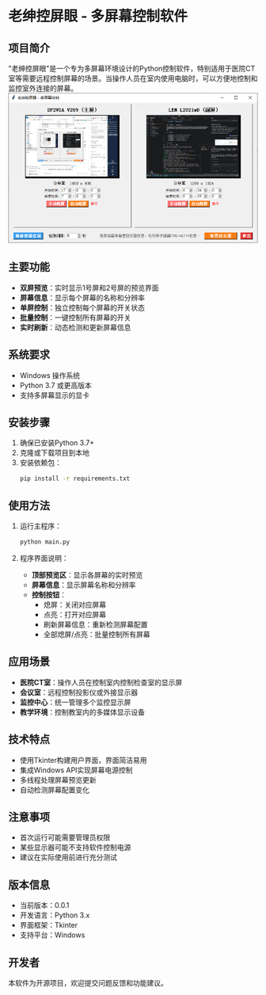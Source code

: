# 老绅控屏眼 - 多屏幕控制软件

## 项目简介

"老绅控屏眼"是一个专为多屏幕环境设计的Python控制软件，特别适用于医院CT室等需要远程控制屏幕的场景。当操作人员在室内使用电脑时，可以方便地控制和监控室外连接的屏幕。
![软件主界面截图](./assets/screenshot.png)
## 主要功能

- **双屏预览**：实时显示1号屏和2号屏的预览界面
- **屏幕信息**：显示每个屏幕的名称和分辨率
- **单屏控制**：独立控制每个屏幕的开关状态
- **批量控制**：一键控制所有屏幕的开关
- **实时刷新**：动态检测和更新屏幕信息

## 系统要求

- Windows 操作系统
- Python 3.7 或更高版本
- 支持多屏幕显示的显卡

## 安装步骤

1. 确保已安装Python 3.7+
2. 克隆或下载项目到本地
3. 安装依赖包：
   ```bash
   pip install -r requirements.txt
   ```

## 使用方法

1. 运行主程序：
   ```bash
   python main.py
   ```

2. 程序界面说明：
   - **顶部预览区**：显示各屏幕的实时预览
   - **屏幕信息**：显示屏幕名称和分辨率
   - **控制按钮**：
     - 熄屏：关闭对应屏幕
     - 点亮：打开对应屏幕
     - 刷新屏幕信息：重新检测屏幕配置
     - 全部熄屏/点亮：批量控制所有屏幕

## 应用场景

- **医院CT室**：操作人员在控制室内控制检查室的显示屏
- **会议室**：远程控制投影仪或外接显示器
- **监控中心**：统一管理多个监控显示屏
- **教学环境**：控制教室内的多媒体显示设备

## 技术特点

- 使用Tkinter构建用户界面，界面简洁易用
- 集成Windows API实现屏幕电源控制
- 多线程处理屏幕预览更新
- 自动检测屏幕配置变化

## 注意事项

- 首次运行可能需要管理员权限
- 某些显示器可能不支持软件控制电源
- 建议在实际使用前进行充分测试

## 版本信息

- 当前版本：0.0.1
- 开发语言：Python 3.x
- 界面框架：Tkinter
- 支持平台：Windows

## 开发者

本软件为开源项目，欢迎提交问题反馈和功能建议。